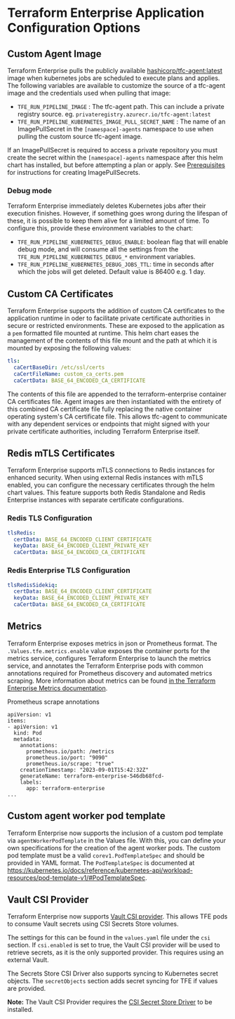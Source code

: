 # Terraform Enterprise Application Configuration Options

## Custom Agent Image

Terraform Enterprise pulls the publicly available [hashicorp/tfc-agent:latest](https://hub.docker.com/r/hashicorp/tfc-agent) image when kubernetes jobs are scheduled to execute plans and applies. The following variables are available to customize the source of a tfc-agent image and the credentials used when pulling that image:

* `TFE_RUN_PIPELINE_IMAGE` : The tfc-agent path. This can include a private registry source. eg. `privateregistry.azurecr.io/tfc-agent:latest`
* `TFE_RUN_PIPELINE_KUBERNETES_IMAGE_PULL_SECRET_NAME` : The name of an ImagePullSecret in the `[namespace]-agents` namespace to use when pulling the custom source tfc-agent image.

If an ImagePullSecret is required to access a private repository you must create the secret within the `[namespace]-agents` namespace after this helm chart has installed, but before attempting a plan or apply. See [Prerequisites](../README.md#prerequisites) for instructions for creating ImagePullSecrets.

### Debug mode

Terraform Enterprise immediately deletes Kubernetes jobs after their execution finishes. However, if something goes wrong
during the lifespan of these, it is possible to keep them alive for a limited amount of time. To configure this,
provide these environment variables to the chart:

* `TFE_RUN_PIPELINE_KUBERNETES_DEBUG_ENABLE`: boolean flag that will enable debug mode, and will consume all the settings
from the `TFE_RUN_PIPELINE_KUBERNETES_DEBUG_*` environment variables.
* `TFE_RUN_PIPELINE_KUBERNETES_DEBUG_JOBS_TTL`: time in seconds after which the jobs will get deleted. Default value
is 86400 e.g. 1 day.

## Custom CA Certificates

Terraform Enterprise supports the addition of custom CA certificates to the application runtime in oder to facilitate private certificate authorities in secure or restricted environments. These are exposed to the application as a `pem` formatted file mounted at runtime. This helm chart eases the management of the contents of this file mount and the path at which it is mounted by exposing the following values:

```yaml
tls:
  caCertBaseDir: /etc/ssl/certs
  caCertFileName: custom_ca_certs.pem
  caCertData: BASE_64_ENCODED_CA_CERTIFICATE
```

The contents of this file are appended to the terraform-enterprise container CA certificates file. Agent images are then instantiated with the entirety of this combined CA certificate file fully replacing the native container operating system's CA certificate file. This allows tfc-agent to communicate with any dependent services or endpoints that might signed with your private certificate authorities, including Terraform Enterprise itself.

## Redis mTLS Certificates

Terraform Enterprise supports mTLS connections to Redis instances for enhanced security. When using external Redis instances with mTLS enabled, you can configure the necessary certificates through the helm chart values. This feature supports both Redis Standalone and Redis Enterprise instances with separate certificate configurations.

### Redis TLS Configuration

```yaml
tlsRedis:
  certData: BASE_64_ENCODED_CLIENT_CERTIFICATE
  keyData: BASE_64_ENCODED_CLIENT_PRIVATE_KEY
  caCertData: BASE_64_ENCODED_CA_CERTIFICATE
```

### Redis Enterprise TLS Configuration

```yaml
tlsRedisSidekiq:
  certData: BASE_64_ENCODED_CLIENT_CERTIFICATE
  keyData: BASE_64_ENCODED_CLIENT_PRIVATE_KEY
  caCertData: BASE_64_ENCODED_CA_CERTIFICATE
```

## Metrics

Terraform Enterprise exposes metrics in json or Prometheus format. The `.Values.tfe.metrics.enable` value exposes the container ports for the metrics service, configures Terraform Enterprise to launch the metrics service, and annotates the Terraform Enterprise pods with common annotations required for Prometheus discovery and automated metrics scraping. More information about metrics can be found [in the Terraform Enterprise Metrics documentation](https://developer.hashicorp.com/terraform/enterprise/admin/infrastructure/monitoring).

Prometheus scrape annotations
```
apiVersion: v1
items:
- apiVersion: v1
  kind: Pod
  metadata:
    annotations:
      prometheus.io/path: /metrics
      prometheus.io/port: "9090"
      prometheus.io/scrape: "true"
    creationTimestamp: "2023-09-01T15:42:32Z"
    generateName: terraform-enterprise-546db68fcd-
    labels:
      app: terraform-enterprise
...
```

## Custom agent worker pod template

Terraform Enterprise now supports the inclusion of a custom pod template via `agentWorkerPodTemplate` in the Values file.
With this, you can define your own specifications for the creation of the agent worker pods.
The custom pod template must be a valid `corev1.PodTemplateSpec` and should be provided in YAML format. The `PodTemplateSpec` is
documented at <https://kubernetes.io/docs/reference/kubernetes-api/workload-resources/pod-template-v1/#PodTemplateSpec>.


## Vault CSI Provider
Terraform Enterprise now supports [Vault CSI provider](https://developer.hashicorp.com/vault/docs/platform/k8s/csi). This allows TFE pods to consume Vault secrets using CSI Secrets Store volumes.

The settings for this can be found in the `values.yaml` file under the `csi` section.
If `csi.enabled` is set to true, the Vault CSI provider will be used to retrieve secrets, as it is the only supported provider. This requires using an external Vault.

The Secrets Store CSI Driver also supports syncing to Kubernetes secret objects. The `secretObjects` section adds secret syncing for TFE if values are provided.

**Note:** The Vault CSI Provider requires the [CSI Secret Store Driver](https://secrets-store-csi-driver.sigs.k8s.io/getting-started/installation.html) to be installed.
